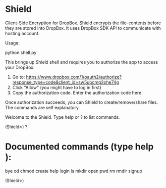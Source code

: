 # Shield
Client-Side Encryption for DropBox. Shield encrypts the file-contents before they are stored into DropBox. It uses DropBox SDK API to communicate with hosting account.

Usage:

python shell.py

This brings up Shield shell and requires you to authorize the app to access your DropBox.

1. Go to: https://www.dropbox.com/1/oauth2/authorize?response_type=code&client_id=sw5ubcmq2ohe74g
2. Click "Allow" (you might have to log in first)
3. Copy the authorization code.
Enter the authorization code here: 


Once authorization succeeds, you can Shield to create/remove/share files. The commands are self explanatory.

Welcome to the Shield.   Type help or ? to list commands.

(Shield>) ?

Documented commands (type help <topic>):
========================================
bye  cd  chmod  create  help  login  ls  mkdir  open  pwd  rm  rmdir  signup

(Shield>)

